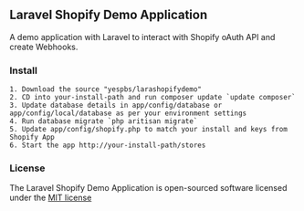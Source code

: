 ## Laravel Shopify Demo Application

A demo application with Laravel to interact with Shopify oAuth API and create Webhooks.

### Install
	
	1. Download the source "yespbs/larashopifydemo"
	2. CD into your-install-path and run composer update `update composer`
	3. Update database details in app/config/database or app/config/local/database as per your environment settings
	4. Run database migrate `php aritisan migrate`
	5. Update app/config/shopify.php to match your install and keys from Shopify App
	6. Start the app http://your-install-path/stores

### License

The Laravel Shopify Demo Application is open-sourced software licensed under the [MIT license](http://opensource.org/licenses/MIT)
